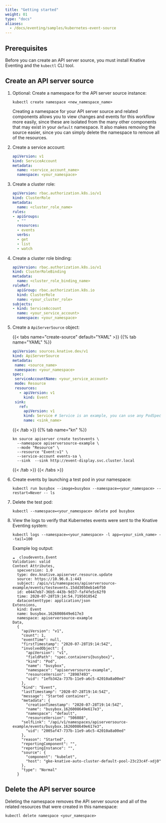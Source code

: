 ```yaml
---
title: "Getting started"
weight: 01
type: "docs"
aliases:
  - /docs/eventing/samples/kubernetes-event-source
---
```


## Prerequisites

Before you can create an API server source, you must install Knative Eventing and the `kubectl` CLI tool.

## Create an API server source

1. Optional: Create a namespace for the API server source instance:

    ```
    kubectl create namespace <new_namespace_name>
    ```

    Creating a namespace for your API server source and related components allows you to view changes and events for this workflow more easily, since these are isolated from the many other components that may exist in your `default` namespace. It also makes removing the source easier, since you can simply delete the namespace to remove all of the resources.

1. Create a service account:

    ```yaml
    apiVersion: v1
    kind: ServiceAccount
    metadata:
      name: <service_account_name>
      namespace: <your_namespace>
    ```

1. Create a cluster role:

    ```yaml
    apiVersion: rbac.authorization.k8s.io/v1
    kind: ClusterRole
    metadata:
      name: <cluster_role_name>
    rules:
    - apiGroups:
      - ""
      resources:
      - events
      verbs:
      - get
      - list
      - watch
    ```

1. Create a cluster role binding:

    ```yaml
    apiVersion: rbac.authorization.k8s.io/v1
    kind: ClusterRoleBinding
    metadata:
      name: <cluster_role_binding_name>
    roleRef:
      apiGroup: rbac.authorization.k8s.io
      kind: ClusterRole
      name: <your_cluster_role>
    subjects:
    - kind: ServiceAccount
      name: <your_service_account>
      namespace: <your_namespace>
    ```

1. Create a `ApiServerSource` object:

    {{< tabs name="create-source" default="YAML" >}}
    {{% tab name="YAML" %}}

    ```yaml
    apiVersion: sources.knative.dev/v1
    kind: ApiServerSource
    metadata:
     name: <source_name>
     namespace: <your_namespace>
    spec:
     serviceAccountName: <your_service_account>
     mode: Resource
     resources:
       - apiVersion: v1
         kind: Event
     sink:
       ref:
         apiVersion: v1
         kind: Service # Service is an example, you can use any PodSpecable object
         name: <sink_name>
    ```

    {{< /tab >}}
    {{% tab name="kn" %}}

    ```
    kn source apiserver create testevents \
      --namespace apiserversource-example \
      --mode "Resource" \
      --resource "Event:v1" \
      --service-account events-sa \
      --sink  --sink http://event-display.svc.cluster.local
    ```

    {{< /tab >}}
    {{< /tabs >}}

1. Create events by launching a test pod in your namespace:

    ```
    kubectl run busybox --image=busybox --namespace=<your_namespace> --restart=Never -- ls
    ```

1. Delete the test pod:

    ```
    kubectl --namespace=<your_namespace> delete pod busybox
    ```

1. View the logs to verify that Kubernetes events were sent to the Knative Eventing system:

    ```
    kubectl logs --namespace=<your_namespace> -l app=<your_sink_name> --tail=100
    ```

    Example log output:

    ```
    ☁️  cloudevents.Event
    Validation: valid
    Context Attributes,
      specversion: 1.0
      type: dev.knative.apiserver.resource.update
      source: https://10.96.0.1:443
      subject: /apis/v1/namespaces/apiserversource-example/events/testevents.15dd3050eb1e6f50
      id: e0447eb7-36b5-443b-9d37-faf4fe5c62f0
      time: 2020-07-28T19:14:54.719501054Z
      datacontenttype: application/json
    Extensions,
      kind: Event
      name: busybox.1626008649e617e3
      namespace: apiserversource-example
    Data,
      {
        "apiVersion": "v1",
        "count": 1,
        "eventTime": null,
        "firstTimestamp": "2020-07-28T19:14:54Z",
        "involvedObject": {
          "apiVersion": "v1",
          "fieldPath": "spec.containers{busybox}",
          "kind": "Pod",
          "name": "busybox",
          "namespace": "apiserversource-example",
          "resourceVersion": "28987493",
          "uid": "1efb342a-737b-11e9-a6c5-42010a8a00ed"
        },
        "kind": "Event",
        "lastTimestamp": "2020-07-28T19:14:54Z",
        "message": "Started container",
        "metadata": {
          "creationTimestamp": "2020-07-28T19:14:54Z",
          "name": "busybox.1626008649e617e3",
          "namespace": "default",
          "resourceVersion": "506088",
        "selfLink": "/api/v1/namespaces/apiserversource-example/events/busybox.1626008649e617e3",
          "uid": "2005af47-737b-11e9-a6c5-42010a8a00ed"
        },
        "reason": "Started",
        "reportingComponent": "",
        "reportingInstance": "",
        "source": {
          "component": "kubelet",
          "host": "gke-knative-auto-cluster-default-pool-23c23c4f-xdj0"
        },
        "type": "Normal"
      }
    ```
## Delete the API server source

Deleting the namespace removes the API server source and all of the related resources that were created in this namespace:

```
kubectl delete namespace <your_namespace>
```
